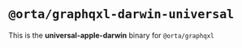 # `@orta/graphqxl-darwin-universal`

This is the **universal-apple-darwin** binary for `@orta/graphqxl`
